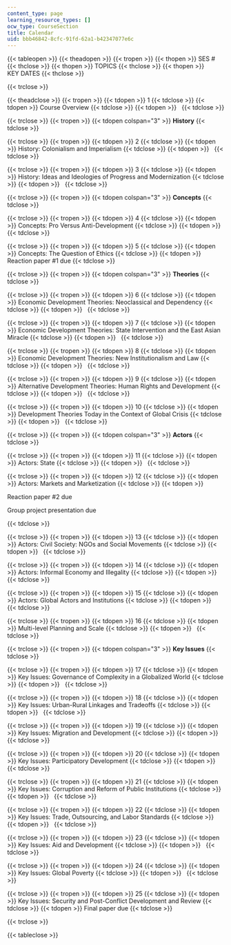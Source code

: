 ```yaml
---
content_type: page
learning_resource_types: []
ocw_type: CourseSection
title: Calendar
uid: bbb46842-8cfc-91fd-62a1-b42347077e6c
---
```


{{< tableopen >}}
{{< theadopen >}}
{{< tropen >}}
{{< thopen >}}
SES #
{{< thclose >}}
{{< thopen >}}
TOPICS
{{< thclose >}}
{{< thopen >}}
KEY DATES
{{< thclose >}}

{{< trclose >}}

{{< theadclose >}}
{{< tropen >}}
{{< tdopen >}}
1
{{< tdclose >}}
{{< tdopen >}}
Course Overview
{{< tdclose >}}
{{< tdopen >}}
 
{{< tdclose >}}

{{< trclose >}}
{{< tropen >}}
{{< tdopen colspan="3" >}}
**History**
{{< tdclose >}}

{{< trclose >}}
{{< tropen >}}
{{< tdopen >}}
2
{{< tdclose >}}
{{< tdopen >}}
History: Colonialism and Imperialism
{{< tdclose >}}
{{< tdopen >}}
 
{{< tdclose >}}

{{< trclose >}}
{{< tropen >}}
{{< tdopen >}}
3
{{< tdclose >}}
{{< tdopen >}}
History: Ideas and Ideologies of Progress and Modernization
{{< tdclose >}}
{{< tdopen >}}
 
{{< tdclose >}}

{{< trclose >}}
{{< tropen >}}
{{< tdopen colspan="3" >}}
**Concepts**
{{< tdclose >}}

{{< trclose >}}
{{< tropen >}}
{{< tdopen >}}
4
{{< tdclose >}}
{{< tdopen >}}
Concepts: Pro Versus Anti-Development
{{< tdclose >}}
{{< tdopen >}}
 
{{< tdclose >}}

{{< trclose >}}
{{< tropen >}}
{{< tdopen >}}
5
{{< tdclose >}}
{{< tdopen >}}
Concepts: The Question of Ethics
{{< tdclose >}}
{{< tdopen >}}
Reaction paper #1 due
{{< tdclose >}}

{{< trclose >}}
{{< tropen >}}
{{< tdopen colspan="3" >}}
**Theories**
{{< tdclose >}}

{{< trclose >}}
{{< tropen >}}
{{< tdopen >}}
6
{{< tdclose >}}
{{< tdopen >}}
Economic Development Theories: Neoclassical and Dependency
{{< tdclose >}}
{{< tdopen >}}
 
{{< tdclose >}}

{{< trclose >}}
{{< tropen >}}
{{< tdopen >}}
7
{{< tdclose >}}
{{< tdopen >}}
Economic Development Theories: State Intervention and the East Asian Miracle
{{< tdclose >}}
{{< tdopen >}}
 
{{< tdclose >}}

{{< trclose >}}
{{< tropen >}}
{{< tdopen >}}
8
{{< tdclose >}}
{{< tdopen >}}
Economic Development Theories: New Institutionalism and Law
{{< tdclose >}}
{{< tdopen >}}
 
{{< tdclose >}}

{{< trclose >}}
{{< tropen >}}
{{< tdopen >}}
9
{{< tdclose >}}
{{< tdopen >}}
Alternative Development Theories: Human Rights and Development
{{< tdclose >}}
{{< tdopen >}}
 
{{< tdclose >}}

{{< trclose >}}
{{< tropen >}}
{{< tdopen >}}
10
{{< tdclose >}}
{{< tdopen >}}
Development Theories Today in the Context of Global Crisis
{{< tdclose >}}
{{< tdopen >}}
 
{{< tdclose >}}

{{< trclose >}}
{{< tropen >}}
{{< tdopen colspan="3" >}}
**Actors**
{{< tdclose >}}

{{< trclose >}}
{{< tropen >}}
{{< tdopen >}}
11
{{< tdclose >}}
{{< tdopen >}}
Actors: State
{{< tdclose >}}
{{< tdopen >}}
 
{{< tdclose >}}

{{< trclose >}}
{{< tropen >}}
{{< tdopen >}}
12
{{< tdclose >}}
{{< tdopen >}}
Actors: Markets and Marketization
{{< tdclose >}}
{{< tdopen >}}


Reaction paper #2 due

Group project presentation due


{{< tdclose >}}

{{< trclose >}}
{{< tropen >}}
{{< tdopen >}}
13
{{< tdclose >}}
{{< tdopen >}}
Actors: Civil Society: NGOs and Social Movements
{{< tdclose >}}
{{< tdopen >}}
 
{{< tdclose >}}

{{< trclose >}}
{{< tropen >}}
{{< tdopen >}}
14
{{< tdclose >}}
{{< tdopen >}}
Actors: Informal Economy and Illegality
{{< tdclose >}}
{{< tdopen >}}
 
{{< tdclose >}}

{{< trclose >}}
{{< tropen >}}
{{< tdopen >}}
15
{{< tdclose >}}
{{< tdopen >}}
Actors: Global Actors and Institutions
{{< tdclose >}}
{{< tdopen >}}
 
{{< tdclose >}}

{{< trclose >}}
{{< tropen >}}
{{< tdopen >}}
16
{{< tdclose >}}
{{< tdopen >}}
Multi-level Planning and Scale
{{< tdclose >}}
{{< tdopen >}}
 
{{< tdclose >}}

{{< trclose >}}
{{< tropen >}}
{{< tdopen colspan="3" >}}
**Key Issues**
{{< tdclose >}}

{{< trclose >}}
{{< tropen >}}
{{< tdopen >}}
17
{{< tdclose >}}
{{< tdopen >}}
Key Issues: Governance of Complexity in a Globalized World
{{< tdclose >}}
{{< tdopen >}}
 
{{< tdclose >}}

{{< trclose >}}
{{< tropen >}}
{{< tdopen >}}
18
{{< tdclose >}}
{{< tdopen >}}
Key Issues: Urban-Rural Linkages and Tradeoffs
{{< tdclose >}}
{{< tdopen >}}
 
{{< tdclose >}}

{{< trclose >}}
{{< tropen >}}
{{< tdopen >}}
19
{{< tdclose >}}
{{< tdopen >}}
Key Issues: Migration and Development
{{< tdclose >}}
{{< tdopen >}}
 
{{< tdclose >}}

{{< trclose >}}
{{< tropen >}}
{{< tdopen >}}
20
{{< tdclose >}}
{{< tdopen >}}
Key Issues: Participatory Development
{{< tdclose >}}
{{< tdopen >}}
 
{{< tdclose >}}

{{< trclose >}}
{{< tropen >}}
{{< tdopen >}}
21
{{< tdclose >}}
{{< tdopen >}}
Key Issues: Corruption and Reform of Public Institutions
{{< tdclose >}}
{{< tdopen >}}
 
{{< tdclose >}}

{{< trclose >}}
{{< tropen >}}
{{< tdopen >}}
22
{{< tdclose >}}
{{< tdopen >}}
Key Issues: Trade, Outsourcing, and Labor Standards
{{< tdclose >}}
{{< tdopen >}}
 
{{< tdclose >}}

{{< trclose >}}
{{< tropen >}}
{{< tdopen >}}
23
{{< tdclose >}}
{{< tdopen >}}
Key Issues: Aid and Development
{{< tdclose >}}
{{< tdopen >}}
 
{{< tdclose >}}

{{< trclose >}}
{{< tropen >}}
{{< tdopen >}}
24
{{< tdclose >}}
{{< tdopen >}}
Key Issues: Global Poverty
{{< tdclose >}}
{{< tdopen >}}
 
{{< tdclose >}}

{{< trclose >}}
{{< tropen >}}
{{< tdopen >}}
25
{{< tdclose >}}
{{< tdopen >}}
Key Issues: Security and Post-Conflict Development and Review
{{< tdclose >}}
{{< tdopen >}}
Final paper due
{{< tdclose >}}

{{< trclose >}}

{{< tableclose >}}